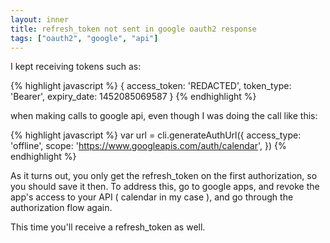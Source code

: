 ```yaml
---
layout: inner
title: refresh_token not sent in google oauth2 response
tags: ["oauth2", "google", "api"]
---
```


I kept receiving tokens such as:

{% highlight javascript %}
{ access_token: 'REDACTED', token_type: 'Bearer', expiry_date: 1452085069587 }
{% endhighlight %}

when making calls to google api, even though I was doing the call like this:

{% highlight javascript %}
var url = cli.generateAuthUrl({
  access_type: 'offline',
  scope: 'https://www.googleapis.com/auth/calendar',
})
{% endhighlight %}

As it turns out, you only get the refresh_token on the first authorization, so
you should save it then. To address this, go to google apps, and revoke the app's access
to your API ( calendar in my case ), and go through the authorization flow again.

This time you'll receive a refresh_token as well.

